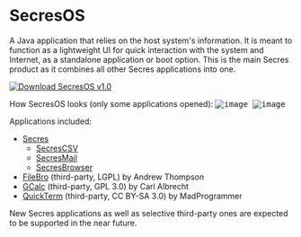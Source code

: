 # SecresOS
A Java application that relies on the host system's information. It is meant to function as a lightweight UI for quick interaction with the system and Internet, as a standalone application or boot option. This is the main Secres product as it combines all other Secres applications into one.

<a href="https://github.com/PranavAmarnath/SecresOS/releases/download/v1.0/secresos-1.0-SNAPSHOT.jar">
    <img src="https://img.shields.io/badge/SecresOS-v1.0-blue" alt="Download SecresOS v1.0" />
</a>

How SecresOS looks (only some applications opened):
<kbd>
    ![image](https://user-images.githubusercontent.com/64337291/117487745-554f3280-af20-11eb-85e8-60d0d29358ec.png)
</kbd>
<kbd>
    ![image](https://user-images.githubusercontent.com/64337291/117488569-6e0c1800-af21-11eb-9baf-a726c0afdde8.png)
</kbd>

Applications included:
* [Secres](https://github.com/PranavAmarnath/SecresOS)
    * [SecresCSV](https://github.com/PranavAmarnath/SecresCSV)
    * [SecresMail](https://github.com/PranavAmarnath/SecresMail)
    * [SecresBrowser](https://github.com/PranavAmarnath/SecresBrowser)
* [FileBro](https://codereview.stackexchange.com/questions/4446/file-browser-gui) (third-party, LGPL) by Andrew Thompson
* [GCalc](https://github.com/carlalbrecht/GraphingCalculator) (third-party, GPL 3.0) by Carl Albrecht
* [QuickTerm](https://stackoverflow.com/a/32343778/13772184) (third-party, CC BY-SA 3.0) by MadProgrammer

New Secres applications as well as selective third-party ones are expected to be supported in the near future.
